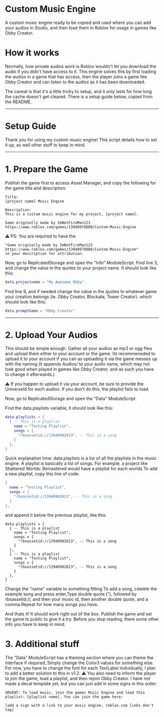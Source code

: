 # Custom Music Engine
A custom music engine ready to be copied and used where you can add your audios in Studio, and then load them in Roblox for usage in games like Obby Creator. 

# How it works
Normally, how private audios work is Roblox wouldn't let you download the audio if you didn't have access to it. This engine solves this by first loading the audios in a game that has access, then the player joins a game like Obby Creator and can listen to the audios as it has been downloaded.

The caveat is that it's a little tricky to setup, and it only lasts for how long the cache doesn't get cleared. There is a setup guide below, copied from the README.

---
# Setup Guide
Thank you for using my custom music engine! This script details how to set it up, as well other stuff to keep in mind.

---
# 1. Prepare the Game
Publish the game first to access Asset Manager, and copy the following for the game title and description:
```
Title: 
[project name] Music Engine

Description:
This is a custom music engine for my project, [project name].

Game originally made by ImNotFireMan123
https://www.roblox.com/games/13940978880/Custom-Music-Engine
```

⚠️ PS: You are required to have the 
```
"Game originally made by ImNotFireMan123
https://www.roblox.com/games/13940978880/Custom-Music-Engine"
in your description for attribution.
```
Now, go to ReplicatedStorage and open the "Info" ModuleScript. Find line 3, and change the value in the quotes to your project name. It should look like this:
```lua
data.projectname = "My Awesome Obby"
```
Find line 9, and if needed change the value in the quotes to whatever game your creation belongs (ie. Obby Creator, Blockate, Tower Creator). which should look like this:
```lua
data.promptGame = "Obby Creator"
```
---
# 2. Upload Your Audios
This should be simple enough. Gather all your audios as mp3 or ogg files and upload them either to your account or the game. Its recommeneded to upload it to your account if you can as uploading it via the game messes up with the naming (it appends Audios/ to your audio name, which may not look good when played in games like Obby Creator, and as such you have to change it afterwards.)

⚠️ If you happen to upload it via your account, be sure to provide the UniverseId for each audios. If you don't do this, the playlist fails to load.

Now, go to ReplicatedStorage and open the "Data" ModuleScript.

Find the data.playlists variable, it should look like this:
```lua
data.playlists = {
  { -- This is a playlist
    name = "Testing Playlist",
    songs = {
      "rbxassetid://13940982613", -- This is a song
    }
  },
}
```

Quick explanation time:
data.playlists is a list of all the playlists in the music engine. A playlist is basically a list of songs. For example, a project like Shattered Worlds: Remastered would have a playlist for each worlds To add a new playlist, copy this line of code:
```lua
{
  name = "Testing Playlist",
  songs = {
    "rbxassetid://13940982613", -- This is a song
  }
},
```
and append it below the previous playlist, like this:
```
data.playlists = {
  { -- This is a playlist
    name = "Testing Playlist",
    songs = {
      "rbxassetid://13940982613", -- This is a song
    }
  },
  { -- This is a playlist
    name = "Testing Playlist",
    songs = {
      "rbxassetid://13940982613", -- This is a song
    }
  },
}
```
Change the "name" variable to something fitting
To add a song, cdelete the example song and press enter,Type double quote ("), followed by rbxassetid://, and then your music id, then another double quote, and a comma.Repeat for how many songs you have.

And thats it! It should work right out of the box. Publish the game and set the game to public to give it a try.
Before you stop reading, there some other info you have to keep in mind.

# 3. Additional stuff
The "Data" ModuleScript has a theming section where you can theme the interface if required, Simply change the Color3 values for something else. For now, you have to change the font for each TextLabel individually, I plan to add a better solution to this in v1.2.
⚠️ You also need to inform the player to join the game, load a playlist, and then rejoin Obby Creator. I have not made a decal template yet, but you can just add in some signs in this order:
```
URGENT: To load music, join the games Music Engine and load this playlist: [playlist name]. You can join the game here:

[add a sign with a link to your music engine, roblox.com links don't tag]
```
	

